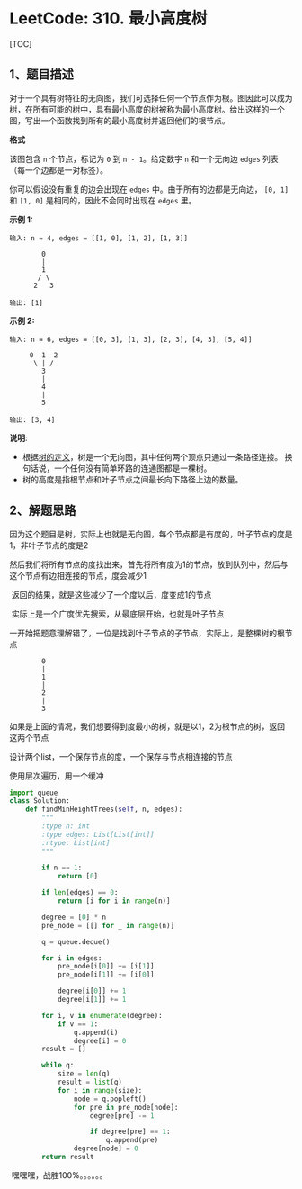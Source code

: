 # LeetCode: 310. 最小高度树

[TOC]

## 1、题目描述

对于一个具有树特征的无向图，我们可选择任何一个节点作为根。图因此可以成为树，在所有可能的树中，具有最小高度的树被称为最小高度树。给出这样的一个图，写出一个函数找到所有的最小高度树并返回他们的根节点。

**格式**

该图包含 `n` 个节点，标记为 `0` 到 `n - 1`。给定数字 `n` 和一个无向边 `edges` 列表（每一个边都是一对标签）。

你可以假设没有重复的边会出现在 `edges` 中。由于所有的边都是无向边， `[0, 1]`和 `[1, 0]` 是相同的，因此不会同时出现在 `edges` 里。

**示例 1:**

```
输入: n = 4, edges = [[1, 0], [1, 2], [1, 3]]

        0
        |
        1
       / \
      2   3 

输出: [1]
```

**示例 2:**

```
输入: n = 6, edges = [[0, 3], [1, 3], [2, 3], [4, 3], [5, 4]]

     0  1  2
      \ | /
        3
        |
        4
        |
        5 

输出: [3, 4]
```

**说明**:

-  根据[树的定义](https://baike.baidu.com/item/%E6%A0%91/2699484?fromtitle=%E6%95%B0%E6%8D%AE%E7%BB%93%E6%9E%84+%E6%A0%91&fromid=12062173&fr=aladdin)，树是一个无向图，其中任何两个顶点只通过一条路径连接。 换句话说，一个任何没有简单环路的连通图都是一棵树。
- 树的高度是指根节点和叶子节点之间最长向下路径上边的数量。



## 2、解题思路

​	因为这个题目是树，实际上也就是无向图，每个节点都是有度的，叶子节点的度是1，非叶子节点的度是2

​	然后我们将所有节点的度找出来，首先将所有度为1的节点，放到队列中，然后与这个节点有边相连接的节点，度会减少1

​	返回的结果，就是这些减少了一个度以后，度变成1的节点

​	实际上是一个广度优先搜索，从最底层开始，也就是叶子节点



​	一开始把题意理解错了，一位是找到叶子节点的子节点，实际上，是整棵树的根节点

```
        0
        | 
        1
        |
        2
        |
        3 
```

如果是上面的情况，我们想要得到度最小的树，就是以1，2为根节点的树，返回这两个节点



设计两个list，一个保存节点的度，一个保存与节点相连接的节点

使用层次遍历，用一个缓冲

```python
import queue
class Solution:
    def findMinHeightTrees(self, n, edges):
        """
        :type n: int
        :type edges: List[List[int]]
        :rtype: List[int]
        """
        
        if n == 1:
            return [0]

        if len(edges) == 0:
            return [i for i in range(n)]

        degree = [0] * n
        pre_node = [[] for _ in range(n)]

        q = queue.deque()

        for i in edges:
            pre_node[i[0]] += [i[1]]
            pre_node[i[1]] += [i[0]]

            degree[i[0]] += 1
            degree[i[1]] += 1

        for i, v in enumerate(degree):
            if v == 1:
                q.append(i)
                degree[i] = 0
        result = []

        while q:
            size = len(q)
            result = list(q)
            for i in range(size):
                node = q.popleft()
                for pre in pre_node[node]:
                    degree[pre] -= 1

                    if degree[pre] == 1:
                        q.append(pre)
                degree[node] = 0
        return result
```

​	嘿嘿嘿，战胜100%。。。。。。

​	

